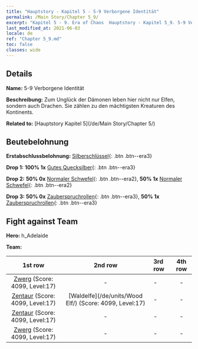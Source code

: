 ```yaml
---
title: "Hauptstory - Kapitel 5 - 5-9 Verborgene Identität"
permalink: /Main Story/Chapter 5_9/
excerpt: "Kapitel 5 - 9. Era of Chaos  Hauptstory - Kapitel 5_9. 5-9 Verborgene Identität"
last_modified_at: 2021-06-03
locale: de
ref: "Chapter 5_9.md"
toc: false
classes: wide
---
```


## Details

 **Name:** 5-9 Verborgene Identität

 **Beschreibung:** Zum Unglück der Dämonen leben hier nicht nur Elfen, sondern auch Drachen. Sie zählen zu den mächtigsten Kreaturen des Kontinents.

 **Related to:** [Hauptstory Kapitel 5](/de/Main Story/Chapter 5/)

## Beutebelohnung

 **Erstabschlussbelohnung:** [Silberschlüssel](/ItemsDE/con_693/){: .btn .btn--era3}

 **Drop 1:** **100% 1x** [Gutes Quecksilber](/ItemsDE/mat_14/){: .btn .btn--era3}

 **Drop 2:** **50% 0x** [Normaler Schwefel](/ItemsDE/mat_9/){: .btn .btn--era2}, **50% 1x** [Normaler Schwefel](/ItemsDE/mat_9/){: .btn .btn--era2}

 **Drop 3:** **50% 0x** [Zauberspruchrollen](/ItemsDE/con_694/){: .btn .btn--era3}, **50% 1x** [Zauberspruchrollen](/ItemsDE/con_694/){: .btn .btn--era3}


## Fight against Team
 **Hero:** h_Adelaide

 **Team:**


  | 1st row | 2nd row | 3rd row | 4th row |
  |:----:|:----:|:----|:----:|
  | [Zwerg](/de/units/Dwarf/) (Score: 4099, Level:17)  | - | - | - |
  | [Zentaur](/de/units/Centaur/) (Score: 4099, Level:17)  | [Waldelfe](/de/units/Wood Elf/) (Score: 4099, Level:17)  | - | - |
  | [Zentaur](/de/units/Centaur/) (Score: 4099, Level:17)  | - | - | - |
  | [Zwerg](/de/units/Dwarf/) (Score: 4099, Level:17)  | - | - | - |


